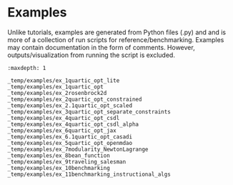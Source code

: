 # Examples

Unlike tutorials, examples are generated from Python files (.py) and
and is more of a collection of run scripts for reference/benchmarking.
Examples may contain documentation in the form of comments.
However, outputs/visualization from running the script is excluded.


```{toctree}
:maxdepth: 1

_temp/examples/ex_1quartic_opt_lite
_temp/examples/ex_1quartic_opt
_temp/examples/ex_2rosenbrock2d
_temp/examples/ex_2quartic_opt_constrained
_temp/examples/ex_2.1quartic_opt_scaled
_temp/examples/ex_3quartic_opt_separate_constraints
_temp/examples/ex_4quartic_opt_csdl
_temp/examples/ex_4quartic_opt_csdl_alpha
_temp/examples/ex_6quartic_opt_jax
_temp/examples/ex_6.1quartic_opt_casadi
_temp/examples/ex_5quartic_opt_openmdao
_temp/examples/ex_7modularity_NewtonLagrange
_temp/examples/ex_8bean_function
_temp/examples/ex_9traveling_salesman
_temp/examples/ex_10benchmarking
_temp/examples/ex_11benchmarking_instructional_algs
```